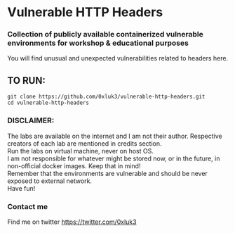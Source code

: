 # Vulnerable HTTP Headers
### Collection of publicly available containerized vulnerable environments for workshop & educational purposes
You will find unusual and unexpected vulnerabilities related to headers here.

## TO RUN:
```
git clone https://github.com/0xluk3/vulnerable-http-headers.git
cd vulnerable-http-headers
```

### DISCLAIMER:
The labs are available on the internet and I am not their author. Respective creators of each lab are mentioned in credits section. \
Run the labs on virtual machine, never on host OS. \
I am not responsible for whatever might be stored now, or in the future, in non-official docker images. Keep that in mind! \
Remember that the environments are vulnerable and should be never exposed to external network. \
Have fun!

### Contact me
Find me on twitter https://twitter.com/0xluk3
